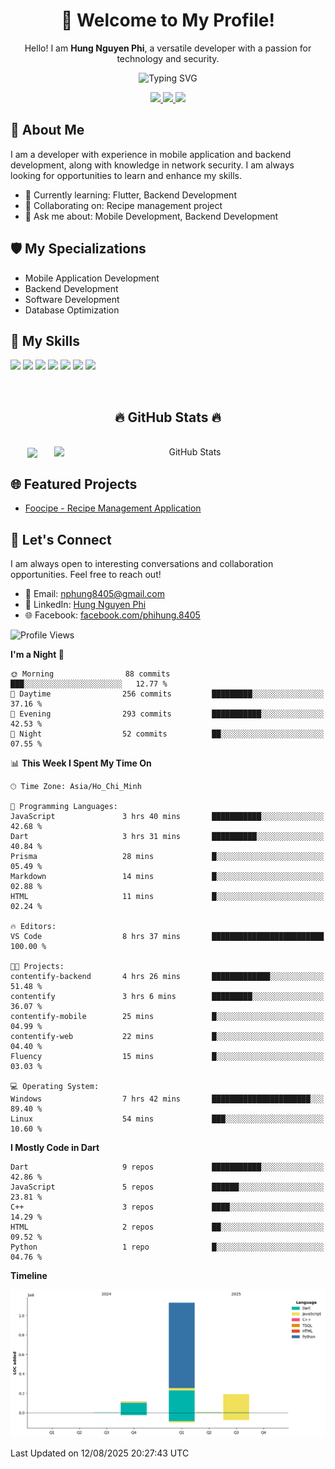 <div align="center">
  <h1>👋 Welcome to My Profile!</h1>
  <p>Hello! I am <strong>Hung Nguyen Phi</strong>, a versatile developer with a passion for technology and security.</p>
  <img src="https://readme-typing-svg.herokuapp.com?size=25&duration=2500&color=8C43EA&vCenter=true&width=450&height=40&lines=Mobile+Developer+%7C+Backend+Developer+%7C+Cyber+Security" alt="Typing SVG" />
</div>

<p align="center">
  <a href="https://vn.linkedin.com/in/hung-nguyen-phi">
    <img src="https://img.shields.io/badge/-LinkedIn-0077B5?style=for-the-badge&logo=Linkedin&logoColor=white"/>
  </a>
  <a href="https://www.facebook.com/phihung.8405">
    <img src="https://img.shields.io/badge/-Facebook-1877F2?style=for-the-badge&logo=Facebook&logoColor=white"/>
  </a>
  <a href="mailto:nphung8405@gmail.com">
    <img src="https://img.shields.io/badge/-Email-D14836?style=for-the-badge&logo=Gmail&logoColor=white"/>
  </a>
</p>

## 🚀 About Me

I am a developer with experience in mobile application and backend development, along with knowledge in network security. I am always looking for opportunities to learn and enhance my skills.

- 🌱 Currently learning: Flutter, Backend Development
- 👯 Collaborating on: Recipe management project
- 💬 Ask me about: Mobile Development, Backend Development

## 🛡️ My Specializations

- Mobile Application Development
- Backend Development
- Software Development
- Database Optimization

## 🌟 My Skills

![](https://img.shields.io/badge/-Dart-0175C2?style=flat-square&logo=dart&logoColor=white)
![](https://img.shields.io/badge/-Flutter-02569B?style=flat-square&logo=flutter&logoColor=white)
![](https://img.shields.io/badge/-Node.js-8CC84B?style=flat-square&logo=node.js&logoColor=white)
![](https://img.shields.io/badge/-JavaScript-F7DF1E?style=flat-square&logo=javascript&logoColor=black)
![](https://img.shields.io/badge/-Python-3776AB?style=flat-square&logo=Python&logoColor=white)
![](https://img.shields.io/badge/-PostgreSQL-336791?style=flat-square&logo=postgresql&logoColor=white)
![](https://img.shields.io/badge/-MongoDB-47A248?style=flat-square&logo=mongodb&logoColor=white)

<br>
<h2 align="center">🔥 GitHub Stats 🔥</h2>
<!-- https://github.com/anuraghazra/github-readme-stats -->
<br>
<div align=center>
  <a href="#" title="BenjaminHung8405">
    <img width="315" align="center" src="https://github-readme-stats.vercel.app/api/top-langs/?username=BenjaminHung8405&hide=c%23,powershell,Mathematica,Ruby,Objective-C,Objective-C%2b%2b,Cuda&title_color=61dafb&text_color=ffffff&icon_color=61dafb&bg_color=20232a&langs_count=8&layout=compact&border_color=61dafb&hide_border=true" />
  </a>
  <a href="#" title="BenjaminHung8405">
    <img align="right" width="434" src="https://github-readme-stats.vercel.app/api?username=BenjaminHung8405&count_private=true&show_icons=true&theme=tokyonight" alt="GitHub Stats" />
  </a>
</div>

## 🌐 Featured Projects

- [Foocipe - Recipe Management Application](https://github.com/BenjaminHung8405/foocipe-cooking-app)

## 🤝 Let's Connect

I am always open to interesting conversations and collaboration opportunities. Feel free to reach out!

- 📧 Email: nphung8405@gmail.com
- 💼 LinkedIn: [Hung Nguyen Phi](https://vn.linkedin.com/in/hung-nguyen-phi)
- 🌐 Facebook: [facebook.com/phihung.8405](https://www.facebook.com/phihung.8405)

<!--START_SECTION:waka-->
![Profile Views](http://img.shields.io/badge/Profile%20Views-7-blue)

**I'm a Night 🦉** 

```text
🌞 Morning                88 commits          ███░░░░░░░░░░░░░░░░░░░░░░   12.77 % 
🌆 Daytime                256 commits         █████████░░░░░░░░░░░░░░░░   37.16 % 
🌃 Evening                293 commits         ███████████░░░░░░░░░░░░░░   42.53 % 
🌙 Night                  52 commits          ██░░░░░░░░░░░░░░░░░░░░░░░   07.55 % 
```


📊 **This Week I Spent My Time On** 

```text
🕑︎ Time Zone: Asia/Ho_Chi_Minh

💬 Programming Languages: 
JavaScript               3 hrs 40 mins       ███████████░░░░░░░░░░░░░░   42.68 % 
Dart                     3 hrs 31 mins       ██████████░░░░░░░░░░░░░░░   40.84 % 
Prisma                   28 mins             █░░░░░░░░░░░░░░░░░░░░░░░░   05.49 % 
Markdown                 14 mins             █░░░░░░░░░░░░░░░░░░░░░░░░   02.88 % 
HTML                     11 mins             █░░░░░░░░░░░░░░░░░░░░░░░░   02.24 % 

🔥 Editors: 
VS Code                  8 hrs 37 mins       █████████████████████████   100.00 % 

🐱‍💻 Projects: 
contentify-backend       4 hrs 26 mins       █████████████░░░░░░░░░░░░   51.48 % 
contentify               3 hrs 6 mins        █████████░░░░░░░░░░░░░░░░   36.07 % 
contentify-mobile        25 mins             █░░░░░░░░░░░░░░░░░░░░░░░░   04.99 % 
contentify-web           22 mins             █░░░░░░░░░░░░░░░░░░░░░░░░   04.40 % 
Fluency                  15 mins             █░░░░░░░░░░░░░░░░░░░░░░░░   03.03 % 

💻 Operating System: 
Windows                  7 hrs 42 mins       ██████████████████████░░░   89.40 % 
Linux                    54 mins             ███░░░░░░░░░░░░░░░░░░░░░░   10.60 % 
```

**I Mostly Code in Dart** 

```text
Dart                     9 repos             ███████████░░░░░░░░░░░░░░   42.86 % 
JavaScript               5 repos             ██████░░░░░░░░░░░░░░░░░░░   23.81 % 
C++                      3 repos             ████░░░░░░░░░░░░░░░░░░░░░   14.29 % 
HTML                     2 repos             ██░░░░░░░░░░░░░░░░░░░░░░░   09.52 % 
Python                   1 repo              █░░░░░░░░░░░░░░░░░░░░░░░░   04.76 % 
```



**Timeline**

![Lines of Code chart](https://raw.githubusercontent.com/BenjaminHung8405/BenjaminHung8405/main/assets/bar_graph.png)


 Last Updated on 12/08/2025 20:27:43 UTC
<!--END_SECTION:waka-->
